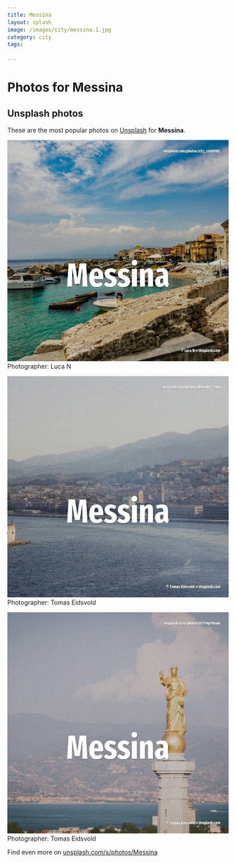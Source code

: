 ```yaml
---
title: Messina
layout: splash
image: /images/city/messina.1.jpg
category: city
tags:

---
```

# Photos for Messina
 
## Unsplash photos
These are the most popular photos on [Unsplash](https://unsplash.com) for **Messina**.
 
![Messina](/images/city/messina.1.jpg)
Photographer:  Luca N
 
![Messina](/images/city/messina.2.jpg)
Photographer:  Tomas Eidsvold
 
![Messina](/images/city/messina.3.jpg)
Photographer:  Tomas Eidsvold
 
Find even more on [unsplash.com/s/photos/Messina](https://unsplash.com/s/photos/Messina)
 
